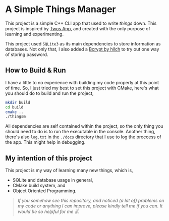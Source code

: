 # A Simple **Things** Manager

This project is a simple C++ CLI app that used to write *things* down. This project is inspired by [Twos App](https://www.twosapp.com/), and created with the only purpose of learning and experimenting. 

This project used `SQLite3` as its main dependencies to store information as databases. Not only that, I also added a [Bcrypt by hilch](https://github.com/hilch/Bcrypt.cpp) to try out one way of storing password.

## How to Build & Run
I have a little to no experience with building my code properly at this point of time. So, I just tried my best to set this project with CMake, here's what you should do to build and run the project,

```bash
mkdir build
cd build
cmake ..
./thingsm
```

All dependencies are self contained within the project, so the only thing you should need to do is to run the executable in the console. Another thing, there's also `log.txt` in the `./docs` directory that I use to log the proccess of the app. This might help in debugging.

## My intention of this project
This project is my way of learning many new things, which is,
- SQLite and database usage in general,
- CMake build system, and
- Object Oriented Programming.

>  *If you somehow see this repository, and noticed (a lot of) problems on my code or anything I can improve, please kindly tell me if you can. It would be so helpful for me ✌️.*
